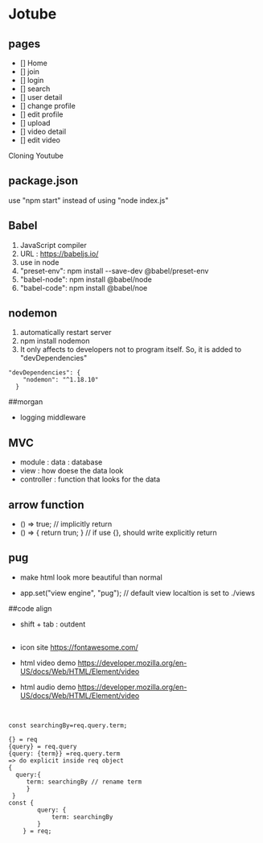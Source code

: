 # Jotube

## pages

- [] Home
- [] join
- [] login
- [] search
- [] user detail
- [] change profile
- [] edit profile
- [] upload
- [] video detail
- [] edit video

Cloning Youtube

## package.json

use "npm start" instead of using "node index.js"

## Babel

1. JavaScript compiler
2. URL : https://babeljs.io/
3. use in node
4. "preset-env": npm install --save-dev @babel/preset-env
5. "babel-node": npm install @babel/node
6. "babel-code": npm install @babel/noe

## nodemon

1. automatically restart server
2. npm install nodemon
3. It only affects to developers not to program itself. So, it is added to "devDependencies"

```
"devDependencies": {
    "nodemon": "^1.18.10"
  }
```

##morgan

- logging middleware

## MVC

- module : data : database
- view : how doese the data look
- controller : function that looks for the data

## arrow function

- () => true; // implicitly return
- () => { return trun; } // if use {}, should write explicitly return

## pug

- make html look more beautiful than normal

- app.set("view engine", "pug");
  // default view localtion is set to ./views

##code align

- shift + tab : outdent

##

- icon site
  https://fontawesome.com/

- html video demo
  https://developer.mozilla.org/en-US/docs/Web/HTML/Element/video

- html audio demo
  https://developer.mozilla.org/en-US/docs/Web/HTML/Element/video

##

```

const searchingBy=req.query.term;

{} = req
{query} = req.query
{query: {term}} =req.query.term
=> do explicit inside req object
{
  query:{
     term: searchingBy // rename term
     }
 }
const {
        query: {
            term: searchingBy
        }
    } = req;
```

